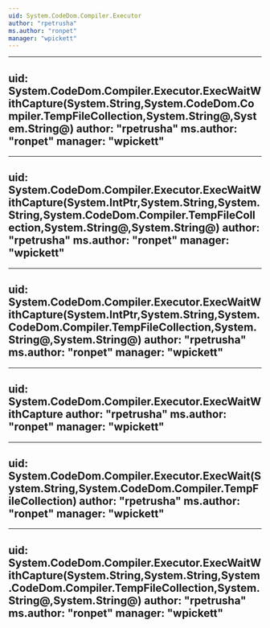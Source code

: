 ```yaml
---
uid: System.CodeDom.Compiler.Executor
author: "rpetrusha"
ms.author: "ronpet"
manager: "wpickett"
---
```


---
uid: System.CodeDom.Compiler.Executor.ExecWaitWithCapture(System.String,System.CodeDom.Compiler.TempFileCollection,System.String@,System.String@)
author: "rpetrusha"
ms.author: "ronpet"
manager: "wpickett"
---

---
uid: System.CodeDom.Compiler.Executor.ExecWaitWithCapture(System.IntPtr,System.String,System.String,System.CodeDom.Compiler.TempFileCollection,System.String@,System.String@)
author: "rpetrusha"
ms.author: "ronpet"
manager: "wpickett"
---

---
uid: System.CodeDom.Compiler.Executor.ExecWaitWithCapture(System.IntPtr,System.String,System.CodeDom.Compiler.TempFileCollection,System.String@,System.String@)
author: "rpetrusha"
ms.author: "ronpet"
manager: "wpickett"
---

---
uid: System.CodeDom.Compiler.Executor.ExecWaitWithCapture
author: "rpetrusha"
ms.author: "ronpet"
manager: "wpickett"
---

---
uid: System.CodeDom.Compiler.Executor.ExecWait(System.String,System.CodeDom.Compiler.TempFileCollection)
author: "rpetrusha"
ms.author: "ronpet"
manager: "wpickett"
---

---
uid: System.CodeDom.Compiler.Executor.ExecWaitWithCapture(System.String,System.String,System.CodeDom.Compiler.TempFileCollection,System.String@,System.String@)
author: "rpetrusha"
ms.author: "ronpet"
manager: "wpickett"
---
